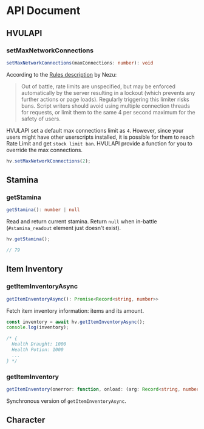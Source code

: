 # API Document

## HVULAPI

### setMaxNetworkConnections

```ts
setMaxNetworkConnections(maxConnections: number): void
```

According to the [Rules description](https://forums.e-hentai.org/index.php?showtopic=243549) by Nezu:

> Out of battle, rate limits are unspecified, but may be enforced automatically by the server resulting in a lockout (which prevents any further actions or page loads). Regularly triggering this limiter risks bans. Script writers should avoid using multiple connection threads for requests, or limit them to the same 4 per second maximum for the safety of users.

HVULAPI set a default max connections limit as `4`. However, since your users might have other userscripts installed, it is possible for them to reach Rate Limit and get `stock limit ban`. HVULAPI provide a function for you to override the max connections.

```js
hv.setMaxNetworkConnections(2);
```

## Stamina

### getStamina

```ts
getStamina(): number | null
```

Read and return current stamina. Return `null` when in-battle (`#stamina_readout` element just doesn't exist).

```js
hv.getStamina();

// 79
```

## Item Inventory

### getItemInventoryAsync

```ts
getItemInventoryAsync(): Promise<Record<string, number>>
```

Fetch item inventory information: items and its amount.

```js
const inventory = await hv.getItemInventoryAsync();
console.log(inventory);

/* {
  Health Draught: 1000
  Health Potion: 1000
  ...
} */
```

### getItemInventory

```ts
getItemInventory(onerror: function, onload: (arg: Record<string, number>) => any): void
```

Synchronous version of `getItemInventoryAsync`.

## Character
